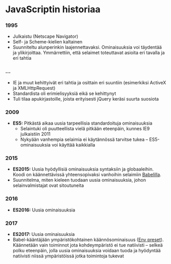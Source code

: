 # JavaScriptin historiaa

### 1995

* Julkaistu \(Netscape Navigator\)
* Self- ja Scheme-kielien kaltainen
* Suunniteltu alunperinkin laajennettavaksi. Ominaisuuksia voi täydentää ja ylikirjoittaa. Ymmärrettiin, että selaimet toteuttavat asioita eri tavalla ja eri tahtia

### …

* IE ja muut kehittyivät eri tahtia ja osittain eri suuntiin \(esimerkiksi ActiveX ja XMLHttpRequest\)
* Standardista oli erimielisyyksiä eikä se kehittynyt
* Tuli tilaa apukirjastoille, joista erityisesti jQuery keräsi suurta suosiota

### 2009

* **ES5:** Pitkästä aikaa uusia tarpeellisia standardoituja ominaisuuksia
  * Selaintuki oli puutteellista vielä pitkään eteenpäin, kunnes IE9 julkaistiin 2011
  * Nykyään vanhempia selaimia ei käytännössä tarvitse tukea – ES5-ominaisuuksia voi käyttää kaikkialla

### 2015

* **ES2015:** Uusia hyödyllisiä ominaisuuksia syntaksiin ja globaaleihin. Koodi on käännettävissä yhteensopivaksi vanhoihin selaimiin [Babelilla](https://babeljs.io/).
* Suunnitelma, miten kieleen tuodaan uusia ominaisuuksia, johon selainvalmistajat ovat sitoutuneita

### 2016

* **ES2016:** Uusia ominaisuuksia

### 2017

* **ES2017:** Uusia ominaisuuksia
* Babel-kääntäjään ympäristökohtainen käännösominaisuus \([Env preset](https://babeljs.io/docs/plugins/preset-env/)\). Käännetään vain toiminnot jota kohdeympäristö ei tue natiivisti – selkeä polku eteenpäin, jolla uusia ominaisuuksia voidaan tuoda ja hyödyntää natiivisti niissä ympäristöissä jotka toimintoja tukevat

